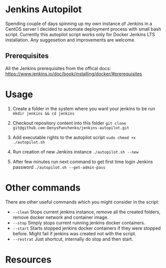 # Jenkins Autopilot

Spending couple of days spinning up my own instance of Jenkins in a CentOS server I decided to automate deployment process with small bash script. Currently this autopilot script works only for Docker Jenkins LTS installation. Any suggesetion and improvements are welcome.

## Prerequisites

All the Jenkins prerequisites from the offical docs: https://www.jenkins.io/doc/book/installing/docker/#prerequisites

# Usage

1. Create a folder in the system where you want your jenkins to be run `mkdir jenkins && cd jenkins`

2. Checkout repository content into this folder `git clone git@github.com:DenysPanchenko/jenkins-autopilot.git`

3. Add executable rights to the autopilot script `sudo chmod +x ./autopilot.sh`

4. Run creation of new Jenkins instance `./autopilot.sh --new`

5. After few minutes run next command to get first time login Jenkins password `./autopilot.sh --get-admin-pass`



# Other commands

There are other useful commands which you might consider in the script:
* `--clean` Stops current jenkins instance, remove all the created folders, remove docker network and container image.
* `--stop` Simply stops current running jenkins docker containers.
* `--start` Starts stopped jenkins docker containers if they were stopped before. Might fail if jenkins was created not with the script.
* `--restrat` Just shortcut, internally do stop and then start.

# Resources
